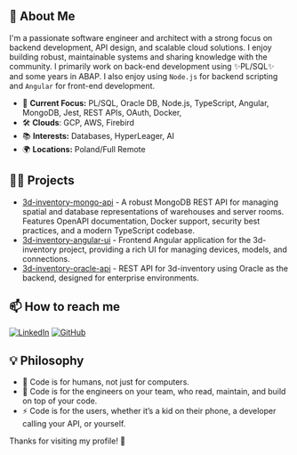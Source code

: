## 🚀 About Me

I'm a passionate software engineer and architect with a strong focus on backend development, API design, and scalable cloud solutions. I enjoy building robust, maintainable systems and sharing knowledge with the community.
I primarily work on back-end development using ✨PL/SQL✨ and some years in ABAP. I also enjoy using `Node.js` for backend scripting and `Angular` for front-end development.

- 🏢 **Current Focus:** PL/SQL, Oracle DB, Node.js, TypeScript, Angular, MongoDB, Jest, REST APIs, OAuth, Docker,
- 🛠️ **Clouds**: GCP, AWS, Firebird
- 📚 **Interests:** Databases, HyperLeager, AI
- 🌍 **Locations:** Poland/Full Remote


## 🧑‍💻 Projects
- [3d-inventory-mongo-api](https://github.com/karol-preiskorn/3d-inventory-mongo-api) - A robust MongoDB REST API for managing spatial and database representations of warehouses and server rooms. Features OpenAPI documentation, Docker support, security best practices, and a modern TypeScript codebase.
- [3d-inventory-angular-ui](https://github.com/karol-preiskorn/3d-inventory-angular-ui) - Frontend Angular application for the 3d-inventory project, providing a rich UI for managing devices, models, and connections.
- [3d-inventory-oracle-api](https://github.com/karol-preiskorn/3d-inventory-oracle-api) - REST API for 3d-inventory using Oracle as the backend, designed for enterprise environments.

## 📫 How to reach me
 
[![LinkedIn](https://img.shields.io/badge/LinkedIn-Connect-blue?logo=linkedin)](https://www.linkedin.com/in/karol-preiskorn/)
[![GitHub](https://img.shields.io/github/followers/karol-preiskorn?label=GitHub&style=social)](https://github.com/karol-preiskorn)


## 💡 Philosophy

- 🤔 Code is for humans, not just for computers.
- 👯 Code is for the engineers on your team, who read, maintain, and build on top of your code.
- ⚡ Code is for the users, whether it’s a kid on their phone, a developer calling your API, or yourself.

Thanks for visiting my profile! 🚀

